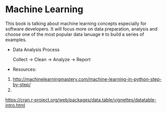 # Machine Learning

This book is talking about machine learning concepts especially for software developers. It will focus more on data preparation, analysis and choose one of the most popular data lanuage `R` to build a series of examples. 

* Data Analysis Process

    Collect -> Clean -> Analyze -> Report

* Resources:

1. http://machinelearningmastery.com/machine-learning-in-python-step-by-step/
2.
https://cran.r-project.org/web/packages/data.table/vignettes/datatable-intro.html